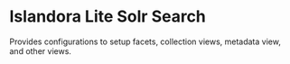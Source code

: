 # Islandora Lite Solr Search

Provides configurations to setup facets, collection views, metadata view, and other views.
